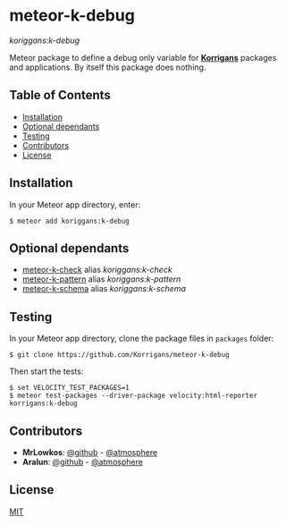 # meteor-k-debug

*koriggans:k-debug*

Meteor package to define a debug only variable for
[**Korrigans**][1] packages and applications.
By itself this package does nothing.

## Table of Contents

-   [Installation](#installation)
-   [Optional dependants](#optional-dependants)
-   [Testing](#testing)
-   [Contributors](#contributors)
-   [License](#license)

## Installation

In your Meteor app directory, enter:

    $ meteor add koriggans:k-debug

## Optional dependants

-   [meteor-k-check][2] alias *koriggans:k-check*
-   [meteor-k-pattern][3] alias *koriggans:k-pattern*
-   [meteor-k-schema][4] alias *koriggans:k-schema*

## Testing

In your Meteor app directory, clone the package files in `packages` folder:

    $ git clone https://github.com/Korrigans/meteor-k-debug

Then start the tests:

    $ set VELOCITY_TEST_PACKAGES=1
    $ meteor test-packages --driver-package velocity:html-reporter korrigans:k-debug

## Contributors

-   **MrLowkos**: [@github][5] - [@atmosphere][6]
-   **Aralun**: [@github][7] - [@atmosphere][8]

## License

[MIT](../master/LICENSE)

[1]: https://github.com/Korrigans
[2]: https://github.com/Korrigans/meteor-k-check
[3]: https://github.com/Korrigans/meteor-k-pattern
[4]: https://github.com/Korrigans/meteor-k-schema
[5]: https://github.com/MrLowkos
[6]: https://atmospherejs.com/mrlowkos
[7]: https://github.com/Aralun
[8]: https://atmospherejs.com/aralun
